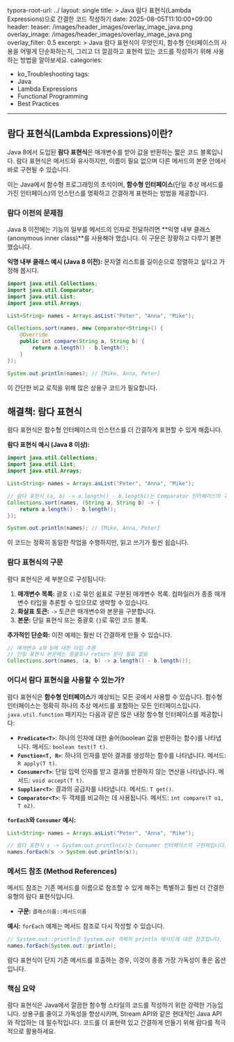 typora-root-url: ../
layout: single
title: >
   Java 람다 표현식(Lambda Expressions)으로 간결한 코드 작성하기
date: 2025-08-05T11:10:00+09:00
header:
   teaser: /images/header_images/overlay_image_java.png
   overlay_image: /images/header_images/overlay_image_java.png
   overlay_filter: 0.5
excerpt: >
    Java 람다 표현식이 무엇인지, 함수형 인터페이스의 사용을 어떻게 단순화하는지, 그리고 더 깔끔하고 표현력 있는 코드를 작성하기 위해 사용하는 방법을 알아보세요.
categories:
  - ko_Troubleshooting
tags:
  - Java
  - Lambda Expressions
  - Functional Programming
  - Best Practices
---
## 람다 표현식(Lambda Expressions)이란?

Java 8에서 도입된 **람다 표현식**은 매개변수를 받아 값을 반환하는 짧은 코드 블록입니다. 람다 표현식은 메서드와 유사하지만, 이름이 필요 없으며 다른 메서드의 본문 안에서 바로 구현될 수 있습니다.

이는 Java에서 함수형 프로그래밍의 초석이며, **함수형 인터페이스**(단일 추상 메서드를 가진 인터페이스)의 인스턴스를 명확하고 간결하게 표현하는 방법을 제공합니다.

### 람다 이전의 문제점

Java 8 이전에는 기능의 일부를 메서드의 인자로 전달하려면 **익명 내부 클래스(anonymous inner class)**를 사용해야 했습니다. 이 구문은 장황하고 다루기 불편했습니다.

**익명 내부 클래스 예시 (Java 8 이전):**
문자열 리스트를 길이순으로 정렬하고 싶다고 가정해 봅시다.
```java
import java.util.Collections;
import java.util.Comparator;
import java.util.List;
import java.util.Arrays;

List<String> names = Arrays.asList("Peter", "Anna", "Mike");

Collections.sort(names, new Comparator<String>() {
    @Override
    public int compare(String a, String b) {
        return a.length() - b.length();
    }
});

System.out.println(names); // [Mike, Anna, Peter]
```
이 간단한 비교 로직을 위해 많은 상용구 코드가 필요합니다.

## 해결책: 람다 표현식

람다 표현식은 함수형 인터페이스의 인스턴스를 더 간결하게 표현할 수 있게 해줍니다.

**람다 표현식 예시 (Java 8 이상):**
```java
import java.util.Collections;
import java.util.List;
import java.util.Arrays;

List<String> names = Arrays.asList("Peter", "Anna", "Mike");

// 람다 표현식 (a, b) -> a.length() - b.length()는 Comparator 인터페이스의 구현체입니다.
Collections.sort(names, (String a, String b) -> {
    return a.length() - b.length();
});

System.out.println(names); // [Mike, Anna, Peter]
```

이 코드는 정확히 동일한 작업을 수행하지만, 읽고 쓰기가 훨씬 쉽습니다.

### 람다 표현식의 구문

람다 표현식은 세 부분으로 구성됩니다:

1.  **매개변수 목록:** 괄호 `()`로 묶인 쉼표로 구분된 매개변수 목록. 컴파일러가 종종 매개변수 타입을 추론할 수 있으므로 생략할 수 있습니다.
2.  **화살표 토큰:** `->` 토큰은 매개변수와 본문을 구분합니다.
3.  **본문:** 단일 표현식 또는 중괄호 `{}`로 묶인 코드 블록.

**추가적인 단순화:**
이전 예제는 훨씬 더 간결하게 만들 수 있습니다.
```java
// 매개변수 a와 b에 대한 타입 추론
// 단일 표현식 본문에는 중괄호나 return 문이 필요 없음
Collections.sort(names, (a, b) -> a.length() - b.length());
```

### 어디서 람다 표현식을 사용할 수 있는가?

람다 표현식은 **함수형 인터페이스**가 예상되는 모든 곳에서 사용할 수 있습니다. 함수형 인터페이스는 정확히 하나의 추상 메서드를 포함하는 모든 인터페이스입니다. `java.util.function` 패키지는 다음과 같은 많은 내장 함수형 인터페이스를 제공합니다:

- **`Predicate<T>`**: 하나의 인자에 대한 술어(boolean 값을 반환하는 함수)를 나타냅니다. 메서드: `boolean test(T t)`.
- **`Function<T, R>`**: 하나의 인자를 받아 결과를 생성하는 함수를 나타냅니다. 메서드: `R apply(T t)`.
- **`Consumer<T>`**: 단일 입력 인자를 받고 결과를 반환하지 않는 연산을 나타냅니다. 메서드: `void accept(T t)`.
- **`Supplier<T>`**: 결과의 공급자를 나타냅니다. 메서드: `T get()`.
- **`Comparator<T>`**: 두 객체를 비교하는 데 사용됩니다. 메서드: `int compare(T o1, T o2)`.

**`forEach`와 `Consumer` 예시:**
```java
List<String> names = Arrays.asList("Peter", "Anna", "Mike");

// 람다 표현식 s -> System.out.println(s)는 Consumer 인터페이스의 구현체입니다.
names.forEach(s -> System.out.println(s));
```

### 메서드 참조 (Method References)

메서드 참조는 기존 메서드를 이름으로 참조할 수 있게 해주는 특별하고 훨씬 더 간결한 유형의 람다 표현식입니다.

- **구문:** `클래스이름::메서드이름`

**예시:**
`forEach` 예제는 메서드 참조로 다시 작성할 수 있습니다.
```java
// System.out::println은 System.out 객체의 println 메서드에 대한 참조입니다.
names.forEach(System.out::println);
```
람다 표현식이 단지 기존 메서드를 호출하는 경우, 이것이 종종 가장 가독성이 좋은 옵션입니다.

### 핵심 요약

람다 표현식은 Java에서 깔끔한 함수형 스타일의 코드를 작성하기 위한 강력한 기능입니다. 상용구를 줄이고 가독성을 향상시키며, Stream API와 같은 현대적인 Java API와 작업하는 데 필수적입니다. 코드를 더 표현력 있고 간결하게 만들기 위해 람다를 적극적으로 활용하세요.
